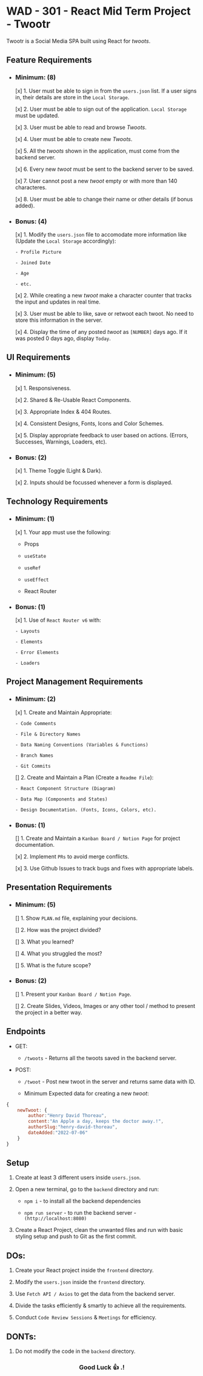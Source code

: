 # WAD - 301 - React Mid Term Project - Twootr

Twootr is a Social Media SPA built using React for _twoots_.

## Feature Requirements

- ### Minimum: (8)

  [x] 1. User must be able to sign in from the `users.json` list. If a user signs in, their details are store in the `Local Storage`.

  [x] 2. User must be able to sign out of the application. `Local Storage` must be updated.

  [x] 3. User must be able to read and browse _Twoots_.

  [x] 4. User must be able to create new _Twoots_.

  [x] 5. All the _twoots_ shown in the application, must come from the backend server.

  [x] 6. Every new _twoot_ must be sent to the backend server to be saved.

  [x] 7. User cannot post a new _twoot_ empty or with more than 140 characteres.

  [x] 8. User must be able to change their name or other details (if bonus added).

- ### Bonus: (4)

  [x] 1. Modify the `users.json` file to accomodate more information like (Update the `Local Storage` accordingly):

      - Profile Picture

      - Joined Date

      - Age

      - etc.

  [x] 2. While creating a new _twoot_ make a character counter that tracks the input and updates in real time.

  [x] 3. User must be able to like, save or retwoot each twoot. No need to store this information in the server.

  [x] 4. Display the time of any posted _twoot_ as `[NUMBER]` days ago. If it was posted 0 days ago, display `Today`.

## UI Requirements

- ### Minimum: (5)

  [x] 1. Responsiveness.

  [x] 2. Shared & Re-Usable React Components.

  [x] 3. Appropriate Index & 404 Routes.

  [x] 4. Consistent Designs, Fonts, Icons and Color Schemes.

  [x] 5. Display appropriate feedback to user based on actions. (Errors, Successes, Warnings, Loaders, etc).

- ### Bonus: (2)

  [x] 1. Theme Toggle (Light & Dark).

  [x] 2. Inputs should be focussed whenever a form is displayed.

## Technology Requirements

- ### Minimum: (1)

  [x] 1. Your app must use the following:

  - Props

  - `useState`

  - `useRef`

  - `useEffect`

  - React Router

- ### Bonus: (1)

  [x] 1. Use of `React Router v6` with:

      - Layouts

      - Elements

      - Error Elements

      - Loaders

## Project Management Requirements

- ### Minimum: (2)

  [x] 1. Create and Maintain Appropriate:

      - Code Comments

      - File & Directory Names

      - Data Naming Conventions (Variables & Functions)

      - Branch Names

      - Git Commits

  [] 2. Create and Maintain a Plan (Create a `Readme File`):

      - React Component Structure (Diagram)

      - Data Map (Components and States)

      - Design Documentation. (Fonts, Icons, Colors, etc).

- ### Bonus: (1)

  [] 1. Create and Maintain a `Kanban Board / Notion Page` for project documentation.

  [x] 2. Implement `PRs` to avoid merge conflicts.

  [x] 3. Use Github Issues to track bugs and fixes with appropriate labels.

## Presentation Requirements

- ### Minimum: (5)

  [] 1. Show `PLAN.md` file, explaining your decisions.

  [] 2. How was the project divided?

  [] 3. What you learned?

  [] 4. What you struggled the most?

  [] 5. What is the future scope?

- ### Bonus: (2)

  [] 1. Present your `Kanban Board / Notion Page`.

  [] 2. Create Slides, Videos, Images or any other tool / method to present the project in a better way.

## Endpoints

- GET:

  - `/twoots` - Returns all the twoots saved in the backend server.

- POST:

  - `/twoot` - Post new twoot in the server and returns same data with ID.

  - Minimum Expected data for creating a new _twoot_:

```js
{
    newTwoot: {
        author:"Henry David Thoreau",
        content:"An Apple a day, keeps the doctor away.!",
        authorSlug:"henry-david-thoreau",
        dateAdded:"2022-07-06"
    }
}
```

## Setup

1. Create at least 3 different users inside `users.json`.

2. Open a new terminal, go to the `backend` directory and run:

   - `npm i` - to install all the backend dependencies

   - `npm run server` - to run the backend server - `(http://localhost:8080)`

3. Create a React Project, clean the unwanted files and run with basic styling setup and push to Git as the first commit.

## DOs:

1.  Create your React project inside the `frontend` directory.

2.  Modify the `users.json` inside the `frontend` directory.

3.  Use `Fetch API / Axios` to get the data from the backend server.

4.  Divide the tasks efficiently & smartly to achieve all the requirements.

5.  Conduct `Code Review Sessions` & `Meetings` for efficiency.

## DONTs:

1.  Do not modify the code in the `backend` directory.

<h3 align="center">
  Good Luck 👍 .!
</h3>
